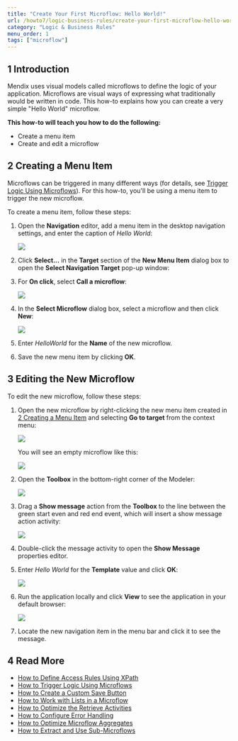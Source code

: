 ```yaml
---
title: "Create Your First Microflow: Hello World!"
url: /howto7/logic-business-rules/create-your-first-microflow-hello-world/
category: "Logic & Business Rules"
menu_order: 1
tags: ["microflow"]
---
```


## 1 Introduction

Mendix uses visual models called microflows to define the logic of your application. Microflows are visual ways of expressing what traditionally would be written in code. This how-to explains how you can create a very simple "Hello World" microflow.

**This how-to will teach you how to do the following:**

* Create a menu item
* Create and edit a microflow

## <a name="CreatingaMenuItem"></a>2 Creating a Menu Item

Microflows can be triggered in many different ways (for details, see [Trigger Logic Using Microflows](/howto7/logic-business-rules/triggering-logic-using-microflows/)). For this how-to, you'll be using a menu item to trigger the new microflow.

To create a menu item, follow these steps:

1.  Open the **Navigation** editor, add a menu item in the desktop navigation settings, and enter the caption of *Hello World*:

    ![](/attachments/howto7/logic-business-rules//create-your-first-microflow-hello-world/18580978.png)

2.  Click **Select...** in the **Target** section of the **New Menu Item** dialog box to open the **Select Navigation Target** pop-up window:

3.  For **On click**, select **Call a microflow**:

    ![](/attachments/howto7/logic-business-rules//create-your-first-microflow-hello-world/18580977.png)

4.  In the **Select Microflow** dialog box, select a microflow and then click **New**:

    ![](/attachments/howto7/logic-business-rules//create-your-first-microflow-hello-world/microflow.png)

5. Enter *HelloWorld* for the **Name** of the new microflow.
6. Save the new menu item by clicking **OK**.

## 3 Editing the New Microflow

To edit the new microflow, follow these steps:

1.  Open the new microflow by right-clicking the new menu item created in [2 Creating a Menu Item](#CreatingaMenuItem) and selecting **Go to target** from the context menu:

    ![](/attachments/howto7/logic-business-rules//create-your-first-microflow-hello-world/18580975.png)

    You will see an empty microflow like this:

    ![](/attachments/howto7/logic-business-rules//create-your-first-microflow-hello-world/18580974.png)

2.  Open the **Toolbox** in the bottom-right corner of the Modeler:
    
    ![](/attachments/howto7/logic-business-rules//create-your-first-microflow-hello-world/18580967.png)

3.  Drag a **Show message** action from the **Toolbox** to the line between the green start even and red end event, which will insert a show message action activity:

    ![](/attachments/howto7/logic-business-rules//create-your-first-microflow-hello-world/18580972.png)

4. Double-click the message activity to open the **Show Message** properties editor.
5.  Enter *Hello World* for the **Template** value and click **OK**:

    ![](/attachments/howto7/logic-business-rules//create-your-first-microflow-hello-world/18580970.png)

6.  Run the application locally and click **View** to see the application in your default browser:

    ![](/attachments/howto7/logic-business-rules//create-your-first-microflow-hello-world/18580968.png)

7. Locate the new navigation item in the menu bar and click it to see the message.

## 4 Read More

* [How to Define Access Rules Using XPath](/howto/logic-business-rules/define-access-rules-using-xpath/)
* [How to Trigger Logic Using Microflows](/howto7/logic-business-rules/triggering-logic-using-microflows/)
* [How to Create a Custom Save Button](/howto/logic-business-rules/create-a-custom-save-button/)
* [How to Work with Lists in a Microflow](/howto/logic-business-rules/working-with-lists-in-a-microflow/)
* [How to Optimize the Retrieve Activities](/howto/logic-business-rules/optimizing-retrieve-activities/)
* [How to Configure Error Handling](/howto/logic-business-rules/set-up-error-handling/)
* [How to Optimize Microflow Aggregates](/howto/logic-business-rules/optimizing-microflow-aggregates/)
* [How to Extract and Use Sub-Microflows](/howto/logic-business-rules/extract-and-use-sub-microflows/)
